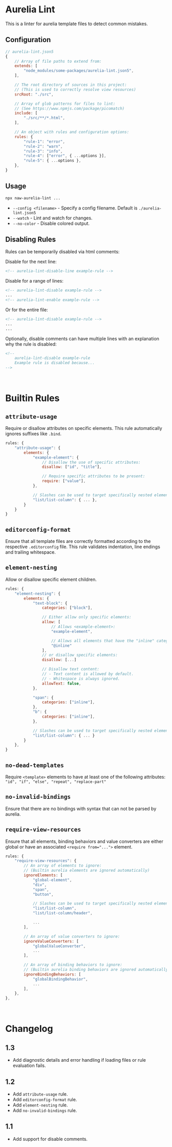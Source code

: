# Aurelia Lint
This is a linter for aurelia template files to detect common mistakes.

## Configuration
```js
// aurelia-lint.json5
{
	// Array of file paths to extend from:
	extends: [
		"node_modules/some-packages/aurelia-lint.json5",
	],

	// The root directory of sources in this project:
	// (This is used to correctly resolve view resources)
	srcRoot: "./src",

	// Array of glob patterns for files to lint:
	// (See https://www.npmjs.com/package/picomatch)
	include: [
		"./src/**/*.html",
	],

	// An object with rules and configuration options:
	rules: {
		"rule-1": "error",
		"rule-2": "warn",
		"rule-3": "info",
		"rule-4": ["error", { ...options }],
		"rule-5": { ...options },
	},
}
```

## Usage
```bash
npx naw-aurelia-lint ...
```
+ `--config <filename>` - Specify a config filename. Default is `./aurelia-lint.json5`
+ `--watch` - Lint and watch for changes.
+ `--no-color` - Disable colored output.

## Disabling Rules
Rules can be temporarily disabled via html comments:

Disable for the next line:
```html
<!-- aurelia-lint-disable-line example-rule -->
```

Disable for a range of lines:
```html
<!-- aurelia-lint-disable example-rule -->
...
<!-- aurelia-lint-enable example-rule -->
```
Or for the entire file:
```html
<!-- aurelia-lint-disable example-rule -->
...
...
```

Optionally, disable comments can have multiple lines with an explanation why the rule is disabled:
```html
<!--
	aurelia-lint-disable example-rule
	Example rule is disabled because...
-->
```

<br>



# Builtin Rules

## `attribute-usage`
Require or disallow attributes on specific elements. This rule automatically ignores suffixes like `.bind`.

```js
rules: {
	"attribute-usage": {
		elements: {
			"example-element": {
				// Disallow the use of specific attributes:
				disallow: ["id", "title"],

				// Require specific attributes to be present:
				require: ["value"],
			},

			// Slashes can be used to target specifically nested elements:
			"list/list-column": { ... },
		}
	}
}
```

## `editorconfig-format`
Ensure that all template files are correctly formatted according to the respective `.editorconfig` file. This rule validates indentation, line endings and trailing whitespace.

## `element-nesting`
Allow or disallow specific element children.

```js
rules: {
	"element-nesting": {
		elements: {
			"text-block": {
				categories: ["block"],

				// Either allow only specific elements:
				allow: [
					// Allows <example-element>:
					"example-element",

					// Allows all elements that have the "inline" category:
					"@inline"
				],
				// or disallow specific elements:
				disallow: [...]

				// Disallow text content:
				// - Text content is allowed by default.
				// - Whitespace is always ignored.
				allowText: false,
			},

			"span": {
				categories: ["inline"],
			},
			"b": {
				categories: ["inline"],
			},

			// Slashes can be used to target specifically nested elements:
			"list/list-column": { ... }
		}
	},
}
```

## `no-dead-templates`
Require `<template>` elements to have at least one of the following attributes: `"id", "if", "else", "repeat", "replace-part"`

## `no-invalid-bindings`
Ensure that there are no bindings with syntax that can not be parsed by aurelia.

## `require-view-resources`
Ensure that all elements, binding behaviors and value converters are either global or have an associated `<require from="...">` element.

```js
rules: {
	"require-view-resources": {
		// An array of elements to ignore:
		// (Builtin aurelia elements are ignored automatically)
		ignoreElements: [
			"global-element",
			"div",
			"span",
			"button",

			// Slashes can be used to target specifically nested elements:
			"list/list-column",
			"list/list-column/header",

			...
		],

		// An array of value converters to ignore:
		ignoreValueConverters: [
			"globalValueConverter",
			...
		],

		// An array of binding behaviors to ignore:
		// (Builtin aurelia binding behaviors are ignored automatically)
		ignoreBindingBehaviors: [
			"globalBindingBehavior",
			...
		],
	},
},
```

<br>



# Changelog

## 1.3
+ Add diagnostic details and error handling if loading files or rule evaluation fails.

## 1.2
+ Add `attribute-usage` rule.
+ Add `editorconfig-format` rule.
+ Add `element-nesting` rule.
+ Add `no-invalid-bindings` rule.

## 1.1
+ Add support for disable comments.

